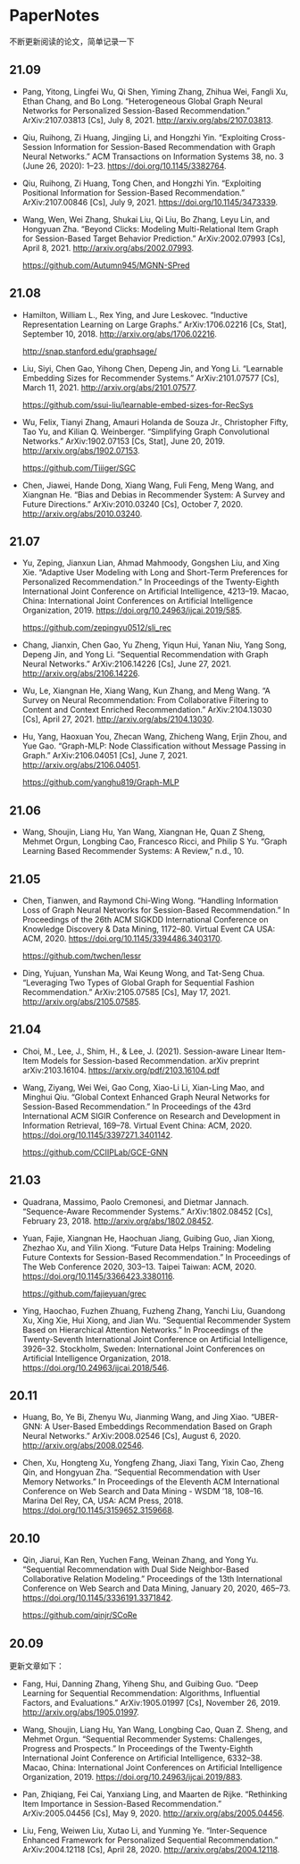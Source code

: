 # PaperNotes

不断更新阅读的论文，简单记录一下

## 21.09

- Pang, Yitong, Lingfei Wu, Qi Shen, Yiming Zhang, Zhihua Wei, Fangli Xu, Ethan Chang, and Bo Long. “Heterogeneous Global Graph Neural Networks for Personalized Session-Based Recommendation.” ArXiv:2107.03813 [Cs], July 8, 2021. http://arxiv.org/abs/2107.03813.

- Qiu, Ruihong, Zi Huang, Jingjing Li, and Hongzhi Yin. “Exploiting Cross-Session Information for Session-Based Recommendation with Graph Neural Networks.” ACM Transactions on Information Systems 38, no. 3 (June 26, 2020): 1–23. https://doi.org/10.1145/3382764.

- Qiu, Ruihong, Zi Huang, Tong Chen, and Hongzhi Yin. “Exploiting Positional Information for Session-Based Recommendation.” ArXiv:2107.00846 [Cs], July 9, 2021. https://doi.org/10.1145/3473339.

- Wang, Wen, Wei Zhang, Shukai Liu, Qi Liu, Bo Zhang, Leyu Lin, and Hongyuan Zha. “Beyond Clicks: Modeling Multi-Relational Item Graph for Session-Based Target Behavior Prediction.” ArXiv:2002.07993 [Cs], April 8, 2021. http://arxiv.org/abs/2002.07993.

  https://github.com/Autumn945/MGNN-SPred


## 21.08

- Hamilton, William L., Rex Ying, and Jure Leskovec. “Inductive Representation Learning on Large Graphs.” ArXiv:1706.02216 [Cs, Stat], September 10, 2018. http://arxiv.org/abs/1706.02216.

  http://snap.stanford.edu/graphsage/

- Liu, Siyi, Chen Gao, Yihong Chen, Depeng Jin, and Yong Li. “Learnable Embedding Sizes for Recommender Systems.” ArXiv:2101.07577 [Cs], March 11, 2021. http://arxiv.org/abs/2101.07577.

  https://github.com/ssui-liu/learnable-embed-sizes-for-RecSys

- Wu, Felix, Tianyi Zhang, Amauri Holanda de Souza Jr., Christopher Fifty, Tao Yu, and Kilian Q. Weinberger. “Simplifying Graph Convolutional Networks.” ArXiv:1902.07153 [Cs, Stat], June 20, 2019. http://arxiv.org/abs/1902.07153.

  https://github.com/Tiiiger/SGC

- Chen, Jiawei, Hande Dong, Xiang Wang, Fuli Feng, Meng Wang, and Xiangnan He. “Bias and Debias in Recommender System: A Survey and Future Directions.” ArXiv:2010.03240 [Cs], October 7, 2020. http://arxiv.org/abs/2010.03240.


## 21.07

- Yu, Zeping, Jianxun Lian, Ahmad Mahmoody, Gongshen Liu, and Xing Xie. “Adaptive User Modeling with Long and Short-Term Preferences for Personalized Recommendation.” In Proceedings of the Twenty-Eighth International Joint Conference on Artificial Intelligence, 4213–19. Macao, China: International Joint Conferences on Artificial Intelligence Organization, 2019. https://doi.org/10.24963/ijcai.2019/585.

  https://github.com/zepingyu0512/sli_rec

- Chang, Jianxin, Chen Gao, Yu Zheng, Yiqun Hui, Yanan Niu, Yang Song, Depeng Jin, and Yong Li. “Sequential Recommendation with Graph Neural Networks.” ArXiv:2106.14226 [Cs], June 27, 2021. http://arxiv.org/abs/2106.14226.

- Wu, Le, Xiangnan He, Xiang Wang, Kun Zhang, and Meng Wang. “A Survey on Neural Recommendation: From Collaborative Filtering to Content and Context Enriched Recommendation.” ArXiv:2104.13030 [Cs], April 27, 2021. http://arxiv.org/abs/2104.13030.

- Hu, Yang, Haoxuan You, Zhecan Wang, Zhicheng Wang, Erjin Zhou, and Yue Gao. “Graph-MLP: Node Classification without Message Passing in Graph.” ArXiv:2106.04051 [Cs], June 7, 2021. http://arxiv.org/abs/2106.04051.

  https://github.com/yanghu819/Graph-MLP


## 21.06

- Wang, Shoujin, Liang Hu, Yan Wang, Xiangnan He, Quan Z Sheng, Mehmet Orgun, Longbing Cao, Francesco Ricci, and Philip S Yu. “Graph Learning Based Recommender Systems: A Review,” n.d., 10.


## 21.05

- Chen, Tianwen, and Raymond Chi-Wing Wong. “Handling Information Loss of Graph Neural Networks for Session-Based Recommendation.” In Proceedings of the 26th ACM SIGKDD International Conference on Knowledge Discovery & Data Mining, 1172–80. Virtual Event CA USA: ACM, 2020. https://doi.org/10.1145/3394486.3403170.

  https://github.com/twchen/lessr

- Ding, Yujuan, Yunshan Ma, Wai Keung Wong, and Tat-Seng Chua. “Leveraging Two Types of Global Graph for Sequential Fashion Recommendation.” ArXiv:2105.07585 [Cs], May 17, 2021. http://arxiv.org/abs/2105.07585.


## 21.04

- Choi, M., Lee, J., Shim, H., & Lee, J. (2021). Session-aware Linear Item-Item Models for Session-based Recommendation. arXiv preprint arXiv:2103.16104. https://arxiv.org/pdf/2103.16104.pdf

- Wang, Ziyang, Wei Wei, Gao Cong, Xiao-Li Li, Xian-Ling Mao, and Minghui Qiu. “Global Context Enhanced Graph Neural Networks for Session-Based Recommendation.” In Proceedings of the 43rd International ACM SIGIR Conference on Research and Development in Information Retrieval, 169–78. Virtual Event China: ACM, 2020. https://doi.org/10.1145/3397271.3401142.

  https://github.com/CCIIPLab/GCE-GNN


## 21.03

- Quadrana, Massimo, Paolo Cremonesi, and Dietmar Jannach. “Sequence-Aware Recommender Systems.” ArXiv:1802.08452 [Cs], February 23, 2018. http://arxiv.org/abs/1802.08452.

- Yuan, Fajie, Xiangnan He, Haochuan Jiang, Guibing Guo, Jian Xiong, Zhezhao Xu, and Yilin Xiong. “Future Data Helps Training: Modeling Future Contexts for Session-Based Recommendation.” In Proceedings of The Web Conference 2020, 303–13. Taipei Taiwan: ACM, 2020. https://doi.org/10.1145/3366423.3380116.

  https://github.com/fajieyuan/grec

- Ying, Haochao, Fuzhen Zhuang, Fuzheng Zhang, Yanchi Liu, Guandong Xu, Xing Xie, Hui Xiong, and Jian Wu. “Sequential Recommender System Based on Hierarchical Attention Networks.” In Proceedings of the Twenty-Seventh International Joint Conference on Artificial Intelligence, 3926–32. Stockholm, Sweden: International Joint Conferences on Artificial Intelligence Organization, 2018. https://doi.org/10.24963/ijcai.2018/546.


## 20.11

- Huang, Bo, Ye Bi, Zhenyu Wu, Jianming Wang, and Jing Xiao. “UBER-GNN: A User-Based Embeddings Recommendation Based on Graph Neural Networks.” ArXiv:2008.02546 [Cs], August 6, 2020. http://arxiv.org/abs/2008.02546.

- Chen, Xu, Hongteng Xu, Yongfeng Zhang, Jiaxi Tang, Yixin Cao, Zheng Qin, and Hongyuan Zha. “Sequential Recommendation with User Memory Networks.” In Proceedings of the Eleventh ACM International Conference on Web Search and Data Mining - WSDM ’18, 108–16. Marina Del Rey, CA, USA: ACM Press, 2018. https://doi.org/10.1145/3159652.3159668.


## 20.10

- Qin, Jiarui, Kan Ren, Yuchen Fang, Weinan Zhang, and Yong Yu. “Sequential Recommendation with Dual Side Neighbor-Based Collaborative Relation Modeling.” Proceedings of the 13th International Conference on Web Search and Data Mining, January 20, 2020, 465–73. https://doi.org/10.1145/3336191.3371842.

  https://github.com/qinjr/SCoRe


## 20.09

更新文章如下：

- Fang, Hui, Danning Zhang, Yiheng Shu, and Guibing Guo. “Deep Learning for Sequential Recommendation: Algorithms, Influential Factors, and Evaluations.” ArXiv:1905.01997 [Cs], November 26, 2019. http://arxiv.org/abs/1905.01997.

- Wang, Shoujin, Liang Hu, Yan Wang, Longbing Cao, Quan Z. Sheng, and Mehmet Orgun. “Sequential Recommender Systems: Challenges, Progress and Prospects.” In Proceedings of the Twenty-Eighth International Joint Conference on Artificial Intelligence, 6332–38. Macao, China: International Joint Conferences on Artificial Intelligence Organization, 2019. https://doi.org/10.24963/ijcai.2019/883.

- Pan, Zhiqiang, Fei Cai, Yanxiang Ling, and Maarten de Rijke. “Rethinking Item Importance in Session-Based Recommendation.” ArXiv:2005.04456 [Cs], May 9, 2020. http://arxiv.org/abs/2005.04456.

- Liu, Feng, Weiwen Liu, Xutao Li, and Yunming Ye. “Inter-Sequence Enhanced Framework for Personalized Sequential Recommendation.” ArXiv:2004.12118 [Cs], April 28, 2020. http://arxiv.org/abs/2004.12118.
